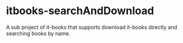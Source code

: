 # itbooks-searchAndDownload
A sub project of it-books that supports download it-books directly and searching books by name.
